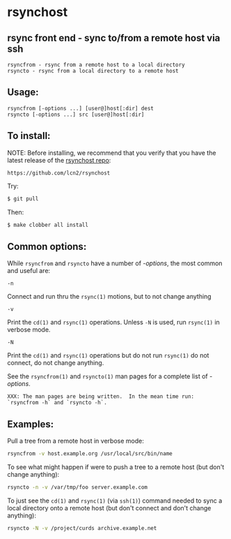 # rsynchost

## rsync front end - sync to/from a remote host via ssh

```
rsyncfrom - rsync from a remote host to a local directory
rsyncto - rsync from a local directory to a remote host
```

## Usage:

```
rsyncfrom [-options ...] [user@]host[:dir] dest
rsyncto [-options ...] src [user@]host[:dir]
```

## To install:

NOTE: Before installing, we recommend that you verify that you have the latest
release of the [rsynchost repo](https://github.com/lcn2/rsynchost):

```url
https://github.com/lcn2/rsynchost
```

Try:

```sh
$ git pull
```

Then:


```sh
$ make clobber all install
```

## Common options:

While `rsyncfrom` and `rsyncto` have a number of _-options_, the most common and useful are:

```
-n
```
Connect and run thru the `rsync(1)` motions, but to not change anything

```
-v
```
Print the `cd(1)` and `rsync(1)` operations.  Unless `-N` is used, run `rsync(1)` in verbose mode.

```
-N
```
Print the `cd(1)` and `rsync(1)` operations but do not run `rsync(1)` do not connect, do not change anything.

See the `rsyncfrom(1)` and `rsyncto(1)` man pages for a complete list of  _-options_.

```
XXX: The man pages are being written.  In the mean time run: `rsyncfrom -h` and `rsyncto -h`.
```

## Examples:

Pull a tree from a remote host in verbose mode:

```sh
rsyncfrom -v host.example.org /usr/local/src/bin/name
```

To see what might happen if were to push a tree to a remote host (but don't change anything):

```sh
rsyncto -n -v /var/tmp/foo server.example.com
```

To just see the `cd(1)` and `rsync(1)` (via `ssh(1)`) command needed
to sync a local directory onto a remote host (but don't connect and
don't change anything):

```sh
rsyncto -N -v /project/curds archive.example.net
```
